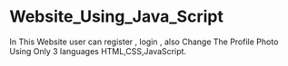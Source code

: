 # Website_Using_Java_Script
In This Website user can register , login , also Change The Profile Photo Using Only 3 languages HTML,CSS,JavaScript.
